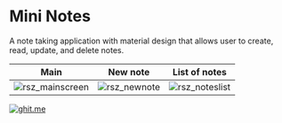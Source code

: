 # Mini Notes
A note taking application with material design that allows user to create, read, update, and delete notes.

| Main        |     New note | List of notes  |
| -------------| ----------- |  -----------   |
|   ![rsz_mainscreen](https://cloud.githubusercontent.com/assets/12492121/9154286/6df7c19a-3e55-11e5-809b-39552fa1a1be.png)           |    ![rsz_newnote](https://cloud.githubusercontent.com/assets/12492121/9154287/715a38a4-3e55-11e5-8ff7-f03bb844cfc6.png)         | ![rsz_noteslist](https://cloud.githubusercontent.com/assets/12492121/9154288/73feb18e-3e55-11e5-9151-1279841c060c.png)               |

[![ghit.me](https://ghit.me/badge.svg?repo=ver2point0/Mini-Notes)](https://ghit.me/repo/ver2point0/Mini-Notes)




